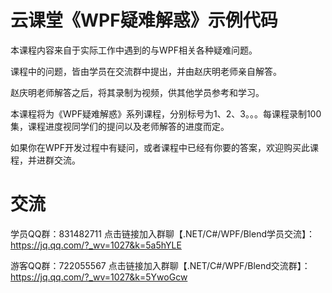 # 云课堂《WPF疑难解惑》示例代码
本课程内容来自于实际工作中遇到的与WPF相关各种疑难问题。

课程中的问题，皆由学员在交流群中提出，并由赵庆明老师亲自解答。

赵庆明老师解答之后，将其录制为视频，供其他学员参考和学习。

本课程将为《WPF疑难解惑》系列课程，分别标号为1、2、3。。。每课程录制100集，课程进度视同学们的提问以及老师解答的进度而定。

如果你在WPF开发过程中有疑问，或者课程中已经有你要的答案，欢迎购买此课程，并进群交流。

# 交流

学员QQ群：831482711  点击链接加入群聊【.NET/C#/WPF/Blend学员交流】：https://jq.qq.com/?_wv=1027&k=5a5hYLE

游客QQ群：722055567  点击链接加入群聊【.NET/C#/WPF/Blend交流群】：https://jq.qq.com/?_wv=1027&k=5YwoGcw

